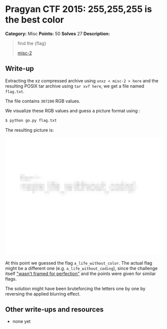 # Pragyan CTF 2015: 255,255,255 is the best color

**Category:** Misc
**Points:** 50
**Solves** 27
**Description:**

> find the {flag}
>
> [misc-2](misc-2)

## Write-up

Extracting the xz compressed archive using `unxz < misc-2 > here` and the resulting POSIX tar archive using `tar xvf here`, we get a file named `flag.txt`.

The file contains `307200` RGB values.

We visualize these RGB values and guess a picture format using [](go.py):

```bash
$ python go.py flag.txt
```

The resulting picture is:

![](out.bmp)

At this point we guessed the flag `a_life_without_color`. The actual flag might be a different one (e.g. `a_life_without_coding`), since the challenge itself ["wasn't framed for perfection"](https://ctf.pragyan.org/home) and the points were given for similar flags.

The solution might have been bruteforcing the letters one by one by reversing the applied blurring effect.

## Other write-ups and resources

* none yet
